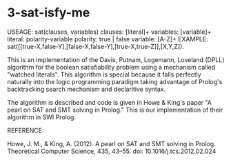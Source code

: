 # 3-sat-isfy-me

USEAGE: sat(clauses, variables)
clauses: [literal]+
variables: [variable]+
literal: polarity-variable
polarity: true | false
variable: [A-Z]+
EXAMPLE: sat([[true-X,false-Y],[false-X,false-Y],[true-X,true-Z]],[X,Y,Z]).

This is an implementation of the Davis, Putnam, Logemann, Loveland (DPLL) algorithm
for the boolean satisfiability problem using a mechanism called "watched literals".
This algorithm is special because it falls perfectly naturally into the logic programming paradigm
taking advantage of Prolog's backtracking search mechanism and declaritive syntax.

The algorithm is described and code is given in Howe & King's paper "A pearl on SAT and SMT solving in Prolog."
This is our implementation of their algorithm in SWI Prolog.

REFERENCE:

Howe, J. M., & King, A. (2012). A pearl on SAT and SMT solving in Prolog.
Theoretical Computer Science, 435, 43–55. doi: 10.1016/j.tcs.2012.02.024
